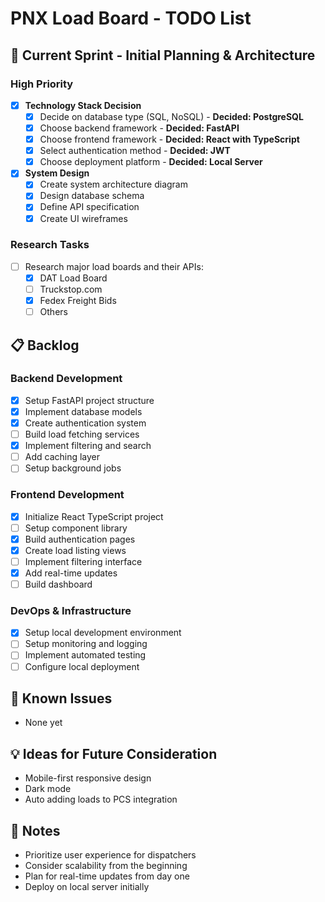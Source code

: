 # PNX Load Board - TODO List

## 🚀 Current Sprint - Initial Planning & Architecture

### High Priority
- [x] **Technology Stack Decision**
    - [x] Decide on database type (SQL, NoSQL) - **Decided: PostgreSQL**
    - [x] Choose backend framework - **Decided: FastAPI**
    - [x] Choose frontend framework - **Decided: React with TypeScript**
    - [x] Select authentication method - **Decided: JWT**
    - [x] Choose deployment platform - **Decided: Local Server**
- [x] **System Design**
  - [x] Create system architecture diagram
  - [x] Design database schema
  - [x] Define API specification
  - [x] Create UI wireframes

### Research Tasks
- [ ] Research major load boards and their APIs:
  - [x] DAT Load Board
  - [ ] Truckstop.com
  - [x] Fedex Freight Bids
  - [ ] Others

## 📋 Backlog

### Backend Development
- [x] Setup FastAPI project structure
- [x] Implement database models
- [x] Create authentication system
- [ ] Build load fetching services
- [x] Implement filtering and search
- [ ] Add caching layer
- [ ] Setup background jobs

### Frontend Development
- [x] Initialize React TypeScript project
- [ ] Setup component library
- [x] Build authentication pages
- [x] Create load listing views
- [ ] Implement filtering interface
- [x] Add real-time updates
- [ ] Build dashboard

### DevOps & Infrastructure
- [x] Setup local development environment
- [ ] Setup monitoring and logging
- [ ] Implement automated testing
- [ ] Configure local deployment

## 🐛 Known Issues
- None yet

## 💡 Ideas for Future Consideration
- Mobile-first responsive design
- Dark mode
- Auto adding loads to PCS integration

## 📝 Notes
- Prioritize user experience for dispatchers
- Consider scalability from the beginning
- Plan for real-time updates from day one
- Deploy on local server initially
